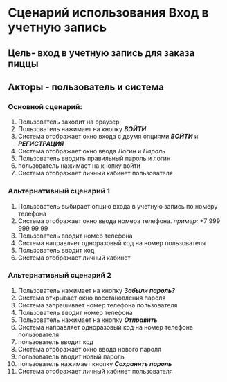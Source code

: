 # Сценарий использования Вход в учетную запись 
## Цель- вход в учетную запись для заказа пиццы 
## Акторы - пользователь и система 
### Основной сценарий:
1. Пользователь заходит на браузер 
2. Пользователь нажимает на кнопку ***ВОЙТИ***
3. Система отображает окно входа с двумя опциями ***ВОЙТИ*** и ***РЕГИСТРАЦИЯ***
4. Система отображает окно ввода *Логин* и *Пароль*
5. Пользователь вводить правильный пароль и логин 
6. пользователь нажимает на кнопку войти 
7. Система отображает личный кабинет пользователя 

### Альтернативный сценарий 1 ###
1. Пользователь выбирает опцию входа в учетную запись  по номеру телефона
2. Система отображает окно ввода номера телефона. *пример:* +7 999 999 99 99
3. Пользователь вводит номер телефона 
4. Система направляет одноразовый код на номер пользователя 
5. Пользователь вводит код 
6. Система отображает личный кабинет 

### Альтернативный сценарий 2 ###
1. Пользователь нажимает на кнопку ***Забыли пароль?***
2. Система открывает окно восстановления пароля 
3. Система запрашивает номер телефона пользователя 
4. Пользователь вводит номер телефона 
5. Пользователь нажимает на кнопку ***Отправить***
6. Система направляет одноразовый код на номер телефона пользователя 
7. пользователь вводит код
8. Система отображает окно ввода нового пароля 
9. пользователь вводит новый пароль 
10. пользователь нажимает кнопку ***Сохранить пароль***
11. Система отображает личный кабинет пользователя  
